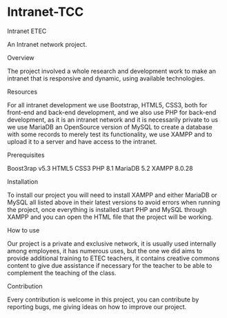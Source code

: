 # Intranet-TCC

Intranet ETEC

An Intranet network project.


Overview

The project involved a whole research and development work to make an intranet that is responsive and dynamic, using available technologies.

Resources

For all intranet development we use Bootstrap, HTML5, CSS3, both for front-end and back-end development, and we also use PHP for back-end development, as it is an intranet network and it is necessarily private to us we use MariaDB an OpenSource version of MySQL to create a database with some records to merely test its functionality, we use XAMPP and to upload it to a server and have access to the intranet.

Prerequisites

Boost3rap v5.3
HTML5
CSS3
PHP 8.1
MariaDB 5.2
XAMPP 8.0.28

Installation

To install our project you will need to install XAMPP and either MariaDB or MySQL all listed above in their latest versions to avoid errors when running the project, once everything is installed start PHP and MySQL through XAMPP and you can open the HTML file that the project will be working.

How to use

Our project is a private and exclusive network, it is usually used internally among employees, it has numerous uses, but the one we did aims to provide additional training to ETEC teachers, it contains creative commons content to give due assistance if necessary for the teacher to be able to complement the teaching of the class.

Contribution

Every contribution is welcome in this project, you can contribute by reporting bugs, me giving ideas on how to improve our project.
